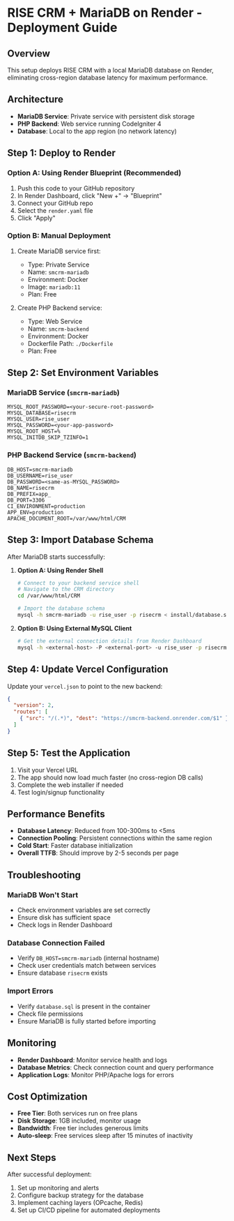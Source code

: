 # RISE CRM + MariaDB on Render - Deployment Guide

## Overview
This setup deploys RISE CRM with a local MariaDB database on Render, eliminating cross-region database latency for maximum performance.

## Architecture
- **MariaDB Service**: Private service with persistent disk storage
- **PHP Backend**: Web service running CodeIgniter 4
- **Database**: Local to the app region (no network latency)

## Step 1: Deploy to Render

### Option A: Using Render Blueprint (Recommended)
1. Push this code to your GitHub repository
2. In Render Dashboard, click "New +" → "Blueprint"
3. Connect your GitHub repo
4. Select the `render.yaml` file
5. Click "Apply"

### Option B: Manual Deployment
1. Create MariaDB service first:
   - Type: Private Service
   - Name: `smcrm-mariadb`
   - Environment: Docker
   - Image: `mariadb:11`
   - Plan: Free

2. Create PHP Backend service:
   - Type: Web Service
   - Name: `smcrm-backend`
   - Environment: Docker
   - Dockerfile Path: `./Dockerfile`
   - Plan: Free

## Step 2: Set Environment Variables

### MariaDB Service (`smcrm-mariadb`)
```
MYSQL_ROOT_PASSWORD=<your-secure-root-password>
MYSQL_DATABASE=risecrm
MYSQL_USER=rise_user
MYSQL_PASSWORD=<your-app-password>
MYSQL_ROOT_HOST=%
MYSQL_INITDB_SKIP_TZINFO=1
```

### PHP Backend Service (`smcrm-backend`)
```
DB_HOST=smcrm-mariadb
DB_USERNAME=rise_user
DB_PASSWORD=<same-as-MYSQL_PASSWORD>
DB_NAME=risecrm
DB_PREFIX=app_
DB_PORT=3306
CI_ENVIRONMENT=production
APP_ENV=production
APACHE_DOCUMENT_ROOT=/var/www/html/CRM
```

## Step 3: Import Database Schema

After MariaDB starts successfully:

1. **Option A: Using Render Shell**
   ```bash
   # Connect to your backend service shell
   # Navigate to the CRM directory
   cd /var/www/html/CRM
   
   # Import the database schema
   mysql -h smcrm-mariadb -u rise_user -p risecrm < install/database.sql
   ```

2. **Option B: Using External MySQL Client**
   ```bash
   # Get the external connection details from Render Dashboard
   mysql -h <external-host> -P <external-port> -u rise_user -p risecrm < database.sql
   ```

## Step 4: Update Vercel Configuration

Update your `vercel.json` to point to the new backend:
```json
{
  "version": 2,
  "routes": [
    { "src": "/(.*)", "dest": "https://smcrm-backend.onrender.com/$1" }
  ]
}
```

## Step 5: Test the Application

1. Visit your Vercel URL
2. The app should now load much faster (no cross-region DB calls)
3. Complete the web installer if needed
4. Test login/signup functionality

## Performance Benefits

- **Database Latency**: Reduced from 100-300ms to <5ms
- **Connection Pooling**: Persistent connections within the same region
- **Cold Start**: Faster database initialization
- **Overall TTFB**: Should improve by 2-5 seconds per page

## Troubleshooting

### MariaDB Won't Start
- Check environment variables are set correctly
- Ensure disk has sufficient space
- Check logs in Render Dashboard

### Database Connection Failed
- Verify `DB_HOST=smcrm-mariadb` (internal hostname)
- Check user credentials match between services
- Ensure database `risecrm` exists

### Import Errors
- Verify `database.sql` is present in the container
- Check file permissions
- Ensure MariaDB is fully started before importing

## Monitoring

- **Render Dashboard**: Monitor service health and logs
- **Database Metrics**: Check connection count and query performance
- **Application Logs**: Monitor PHP/Apache logs for errors

## Cost Optimization

- **Free Tier**: Both services run on free plans
- **Disk Storage**: 1GB included, monitor usage
- **Bandwidth**: Free tier includes generous limits
- **Auto-sleep**: Free services sleep after 15 minutes of inactivity

## Next Steps

After successful deployment:
1. Set up monitoring and alerts
2. Configure backup strategy for the database
3. Implement caching layers (OPcache, Redis)
4. Set up CI/CD pipeline for automated deployments

